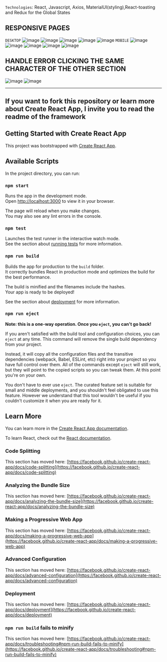 

`Technologies`: React, Javascript, Axios, MaterialUI(styling),React-toasting and Redux for the Global States

## RESPONSIVE PAGES
`DESKTOP`
![image](https://github.com/camizupanovich/RickAndMorty/assets/88290587/fd9568aa-1664-4e9a-b779-cc370e2f2853)
![image](https://github.com/camizupanovich/RickAndMorty/assets/88290587/5b6f5e25-3f3d-49e5-ab8c-063a957a34a6)
![image](https://github.com/camizupanovich/RickAndMorty/assets/88290587/c512edfd-6662-497a-9360-7457b96e926b)
![image](https://github.com/camizupanovich/RickAndMorty/assets/88290587/db397210-0b5c-417a-9d7e-960ac949855d)
![image](https://github.com/camizupanovich/RickAndMorty/assets/88290587/d0f5c1db-13f5-49c7-9c35-4424be35c49c)
`MOBILE`
![image](https://github.com/camizupanovich/RickAndMorty/assets/88290587/feac7ec3-1e2a-4d58-87f7-73e66dc48e16)
![image](https://github.com/camizupanovich/RickAndMorty/assets/88290587/a0c6a000-0685-470f-9b11-996935a09023)
![image](https://github.com/camizupanovich/RickAndMorty/assets/88290587/03766162-b843-445f-a586-45097855c5cf)
![image](https://github.com/camizupanovich/RickAndMorty/assets/88290587/43094a8b-944d-4622-8e0e-e0cd6a7255bf)
![image](https://github.com/camizupanovich/RickAndMorty/assets/88290587/5fbc98af-4099-4874-99c7-7df9696128d2)

## HANDLE ERROR CLICKING THE SAME CHARACTER OF THE OTHER SECTION
![image](https://github.com/camizupanovich/RickAndMorty/assets/88290587/d66ab3f1-5292-44f9-b213-6e261cbf9c7f)
![image](https://github.com/camizupanovich/RickAndMorty/assets/88290587/8a91ea04-6021-4c5d-ab77-48e4a896bfdd)

----------------------------------------------------------------------------------------------------------------------
If you want to fork this repository or learn more about Create React App, I invite you to read the readme of the framework
-----------------------------------------------------------------------------------------------------------------------

## Getting Started with Create React App

This project was bootstrapped with [Create React App](https://github.com/facebook/create-react-app).

## Available Scripts

In the project directory, you can run:

### `npm start`

Runs the app in the development mode.\
Open [http://localhost:3000](http://localhost:3000) to view it in your browser.

The page will reload when you make changes.\
You may also see any lint errors in the console.

### `npm test`

Launches the test runner in the interactive watch mode.\
See the section about [running tests](https://facebook.github.io/create-react-app/docs/running-tests) for more information.

### `npm run build`

Builds the app for production to the `build` folder.\
It correctly bundles React in production mode and optimizes the build for the best performance.

The build is minified and the filenames include the hashes.\
Your app is ready to be deployed!

See the section about [deployment](https://facebook.github.io/create-react-app/docs/deployment) for more information.

### `npm run eject`

**Note: this is a one-way operation. Once you `eject`, you can't go back!**

If you aren't satisfied with the build tool and configuration choices, you can `eject` at any time. This command will remove the single build dependency from your project.

Instead, it will copy all the configuration files and the transitive dependencies (webpack, Babel, ESLint, etc) right into your project so you have full control over them. All of the commands except `eject` will still work, but they will point to the copied scripts so you can tweak them. At this point you're on your own.

You don't have to ever use `eject`. The curated feature set is suitable for small and middle deployments, and you shouldn't feel obligated to use this feature. However we understand that this tool wouldn't be useful if you couldn't customize it when you are ready for it.

## Learn More

You can learn more in the [Create React App documentation](https://facebook.github.io/create-react-app/docs/getting-started).

To learn React, check out the [React documentation](https://reactjs.org/).

### Code Splitting

This section has moved here: [https://facebook.github.io/create-react-app/docs/code-splitting](https://facebook.github.io/create-react-app/docs/code-splitting)

### Analyzing the Bundle Size

This section has moved here: [https://facebook.github.io/create-react-app/docs/analyzing-the-bundle-size](https://facebook.github.io/create-react-app/docs/analyzing-the-bundle-size)

### Making a Progressive Web App

This section has moved here: [https://facebook.github.io/create-react-app/docs/making-a-progressive-web-app](https://facebook.github.io/create-react-app/docs/making-a-progressive-web-app)

### Advanced Configuration

This section has moved here: [https://facebook.github.io/create-react-app/docs/advanced-configuration](https://facebook.github.io/create-react-app/docs/advanced-configuration)

### Deployment

This section has moved here: [https://facebook.github.io/create-react-app/docs/deployment](https://facebook.github.io/create-react-app/docs/deployment)

### `npm run build` fails to minify

This section has moved here: [https://facebook.github.io/create-react-app/docs/troubleshooting#npm-run-build-fails-to-minify](https://facebook.github.io/create-react-app/docs/troubleshooting#npm-run-build-fails-to-minify)
